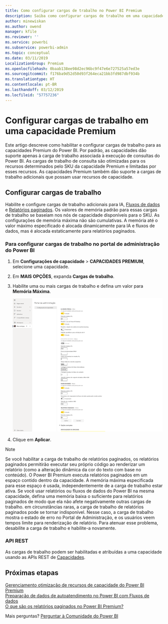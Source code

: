 ```yaml
---
title: Como configurar cargas de trabalho no Power BI Premium
description: Saiba como configurar cargas de trabalho em uma capacidade Premium do Power BI.
author: minewiskan
ms.author: owend
manager: kfile
ms.reviewer: ''
ms.service: powerbi
ms.subservice: powerbi-admin
ms.topic: conceptual
ms.date: 03/11/2019
LocalizationGroup: Premium
ms.openlocfilehash: 0baab138ee98d2ec96bc9f47e6e727525a57ed3e
ms.sourcegitcommit: f176ba9d52d50d93f264eca21bb3fd987dbf934b
ms.translationtype: HT
ms.contentlocale: pt-BR
ms.lasthandoff: 03/12/2019
ms.locfileid: "57757236"
---
```

# <a name="configure-workloads-in-a-premium-capacity"></a>Configurar cargas de trabalho em uma capacidade Premium

Este artigo descreve como habilitar e configurar cargas de trabalho para as capacidades Premium do Power BI. Por padrão, as capacidades dão suporte apenas à carga de trabalho associada à execução de consultas do Power BI. As cargas de trabalho de consulta são otimizadas para os recursos determinados pelo SKU da capacidade Premium e limitadas por esses recursos. As capacidades Premium também dão suporte a cargas de trabalho adicionais que possam usar recursos de capacidade.

## <a name="configure-workloads"></a>Configurar cargas de trabalho

Habilite e configure cargas de trabalho adicionais para IA, [Fluxos de dados](service-dataflows-overview.md#dataflow-capabilities-on-power-bi-premium) e [Relatórios paginados](paginated-reports-save-to-power-bi-service.md). Os valores de memória padrão para essas cargas de trabalho se baseiam nos nós de capacidade disponíveis para o SKU. As configurações de memória máxima não são cumulativas. A memória até o valor máximo especificado é alocada dinamicamente para IA e fluxos de dados, mas é alocada estaticamente para relatórios paginados. 

### <a name="to-configure-workloads-in-the-power-bi-admin-portal"></a>Para configurar cargas de trabalho no portal de administração do Power BI

1. Em **Configurações de capacidade** > **CAPACIDADES PREMIUM**, selecione uma capacidade.

1. Em **MAIS OPÇÕES**, expanda **Cargas de trabalho**.

1. Habilite uma ou mais cargas de trabalho e defina um valor para **Memória Máxima**.   

    
    ![Habilitar cargas de trabalho](media/service-admin-premium-workloads/admin-portal-workloads.png)

1. Clique em **Aplicar**.

> [!NOTE]
> Se você habilitar a carga de trabalho de relatórios paginados, os relatórios paginados permitirão executar seu próprio código ao renderizar um relatório (como a alteração dinâmica da cor do texto com base no conteúdo). O Power BI Premium executa relatórios paginados em um espaço contido dentro da capacidade. A memória máxima especificada para esse espaço é usada, independentemente de a carga de trabalho estar ativa. Se você usar relatórios ou fluxos de dados do Power BI na mesma capacidade, defina uma memória baixa o suficiente para relatórios paginados de modo que ela não afete negativamente outras cargas de trabalho. em circunstâncias raras, a carga de trabalho de relatórios paginados pode se tornar indisponível. Nesse caso, a carga de trabalho mostra o estado de erro no Portal de Administração, e os usuários veem tempos limite para renderização de relatório. Para atenuar esse problema, desabilite a carga de trabalho e habilite-a novamente.


### <a name="rest-api"></a>API REST

As cargas de trabalho podem ser habilitadas e atribuídas a uma capacidade usando as APIs REST de [Capacidades](https://docs.microsoft.com/rest/api/power-bi/capacities).


## <a name="next-steps"></a>Próximas etapas

[Gerenciamento otimização de recursos de capacidade do Power BI Premium](service-premium-understand-how-it-works.md)   
[Preparação de dados de autoatendimento no Power BI com Fluxos de dados](service-dataflows-overview.md)   
[O que são os relatórios paginados no Power BI Premium?](paginated-reports-report-builder-power-bi.md)   

Mais perguntas? [Perguntar à Comunidade do Power BI](http://community.powerbi.com/)